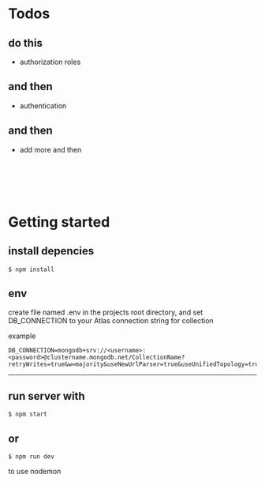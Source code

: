 # Todos

## do this
- authorization roles

## and then
- authentication

## and then
- add more and then

<br>
<br>
<br>
<br>

# Getting started

## install depencies

```
$ npm install
```

## env
create file named .env in the projects root directory,
and set DB_CONNECTION to your Atlas connection string for collection


example
```
DB_CONNECTION=mongodb+srv://<username>:<password>@clustername.mongodb.net/CollectionName?retryWrites=true&w=majority&useNewUrlParser=true&useUnifiedTopology=true
```

---

## run server with 
```
$ npm start
```

## or

```
$ npm run dev
```
to use nodemon